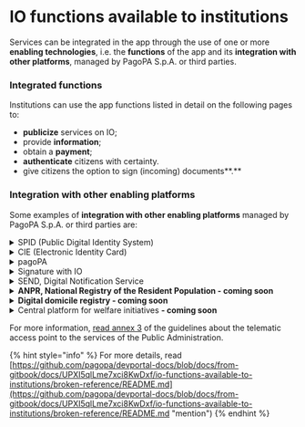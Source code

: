 # IO functions available to institutions

Services can be integrated in the app through the use of one or more **enabling technologies**, i.e. the **functions** of the app and its **integration with other platforms**, managed by PagoPA S.p.A. or third parties.

### **Integrated functions**

Institutions can use the app functions listed in detail on the following pages to:

* **publicize** services on IO;
* provide **information**;
* obtain a **payment**;
* **authenticate** citizens with certainty.
* give citizens the option to sign (incoming) documents\*\*.\*\*

### **Integration with other enabling platforms**

Some examples of **integration with other enabling platforms** managed by PagoPA S.p.A. or third parties are:

<details>

<summary>SPID (Public Digital Identity System)</summary>

Citizens can access IO using [SPID](https://www.spid.gov.it/), the Public Digital Identity System to access the **online services of the Public Administration** and participating private operators.

</details>

<details>

<summary>CIE (Electronic Identity Card)</summary>

Citizens can access IO using their [Electronic Identity Card](https://www.cartaidentita.interno.gov.it/) (CIE), that is the **access key**, guaranteed by the State and issued by the Ministry of the Interior, which allows citizens to be **securely authenticated for all online services for institutions and public administrations** that permit their use.

</details>

<details>

<summary>pagoPA</summary>

With IO, citizens can receive payment notifications and pay them with pagoPA thanks to the integration with the [pagoPA platform](https://www.pagopa.gov.it/), as well as save one or more payment methods.

</details>

<details>

<summary>Signature with IO</summary>

With IO, citizens can affix a digital signature in the app on a document generated by the institution.

</details>

<details>

<summary>SEND, Digital Notification Service</summary>

With IO, citizens can receive a courtesy notice, read notified documents and, if required, proceed with the payment directly in-app with SEND (Digital Notification Service).

[**Go to the website -->**](https://notifichedigitali.pagopa.it/)

</details>

<details>

<summary><strong>ANPR, National Registry of the Resident Population - coming soon</strong></summary>

Thanks to the integration with [ANPR](https://www.anagrafenazionale.interno.it/), citizens can receive reminders and updates regarding vital record procedures, request and receive vital record certificates, request changes in residency, etc.

</details>

<details>

<summary><strong>Digital domicile registry - coming soon</strong></summary>

With IO, citizens can indicate their own general digital domicile in the INAD (National Index of Digital Domiciles)/ANPR (National Registry of the Resident Population) registry.

</details>

<details>

<summary>Central platform for welfare initiatives <strong>- coming soon</strong></summary>

With IO, citizens can activate and make use of subsidies and credits granted by the institutions for initiatives concerning welfare and support for grocery shopping.

</details>

For more information, [read annex 3](https://trasparenza.agid.gov.it/moduli/downloadFile.php?file=oggetto\_allegati/213121604430O\_\_OLG+Punto+accesso+telematico+servizi+PA\_3.11.2021.pdf) of the guidelines about the telematic access point to the services of the Public Administration.

{% hint style="info" %}
For more details, read [https://github.com/pagopa/devportal-docs/blob/docs/from-gitbook/docs/UPXI5qlLme7xci8KwDxf/io-functions-available-to-institutions/broken-reference/README.md](https://github.com/pagopa/devportal-docs/blob/docs/from-gitbook/docs/UPXI5qlLme7xci8KwDxf/io-functions-available-to-institutions/broken-reference/README.md "mention")
{% endhint %}
